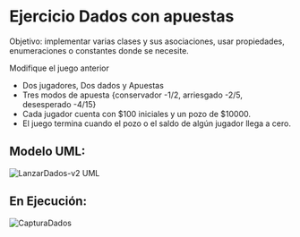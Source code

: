 # Ejercicio Dados con apuestas

Objetivo: implementar varias clases y sus asociaciones, usar propiedades, enumeraciones o constantes donde se necesite.

Modifique el juego anterior

- Dos jugadores, Dos dados y Apuestas
- Tres modos de apuesta {conservador -1/2, arriesgado -2/5, desesperado -4/15}
- Cada jugador cuenta con $100 iniciales y un pozo de $10000.
- El juego termina cuando el pozo o el saldo de algún jugador llega a cero.

## Modelo UML:
![LanzarDados-v2 UML](https://github.com/louisrubin/prog3/assets/72027738/ad65c00b-49c3-4fc5-bc58-e45cd6dcae25)

## En Ejecución:
![CapturaDados](https://github.com/louisrubin/prog3/assets/72027738/6e38340a-a782-4f63-a409-508002965207)

